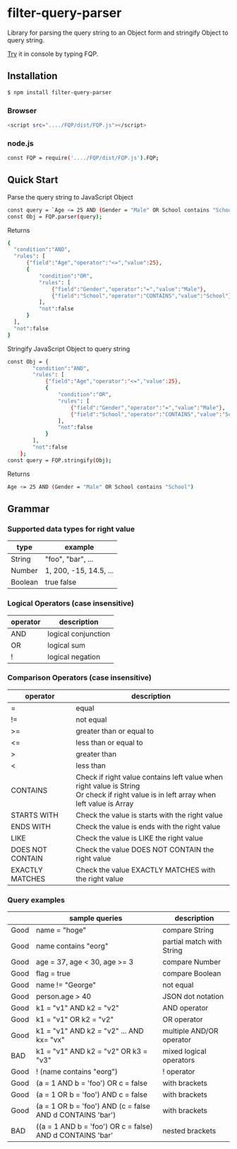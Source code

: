 # filter-query-parser

Library for parsing the query string to an Object form and stringify Object to query string.

[Try](https://vjd7.github.io/filter-query-parser/) it in console by typing FQP.


## Installation
```sh
$ npm install filter-query-parser
```

### Browser
```sh
<script src="..../FQP/dist/FQP.js"></script>
```

### node.js
```sh
const FQP = require('..../FQP/dist/FQP.js').FQP;
```

## Quick Start

Parse the query string to JavaScript Object

```sh
const query = `Age <= 25 AND (Gender = "Male" OR School contains "School")`;
const Obj = FQP.parser(query);
```

Returns

```sh
{
  "condition":"AND",
  "rules": [
      {"field":"Age","operator":"<=","value":25},
      {
          "condition":"OR",
          "rules": [
              {"field":"Gender","operator":"=","value":"Male"},
              {"field":"School","operator":"CONTAINS","value":"School"}
          ],
          "not":false
      }
  ],
  "not":false
}
```
Stringify JavaScript Object to query string

```sh
const Obj = {
        "condition":"AND",
        "rules": [
            {"field":"Age","operator":"<=","value":25},
            {
                "condition":"OR",
                "rules": [
                    {"field":"Gender","operator":"=","value":"Male"},
                    {"field":"School","operator":"CONTAINS","value":"School"}
                ],
                "not":false
            }
        ],
        "not":false
    };
const query = FQP.stringify(Obj);
```

Returns

```sh
Age <= 25 AND (Gender = "Male" OR School contains "School")
```


## Grammar

### Supported data types for right value

| type    | example     |
| ---     | ---         |
| String  | "foo", "bar", ... |
| Number | 1, 200, -15, 14.5, ...       |
| Boolean | true false  |


### Logical Operators (case insensitive)

| operator | description         |
| ---      | ---                 |
| AND      | logical conjunction |
| OR       | logical sum         |
| !        | logical negation    |


### Comparison Operators (case insensitive)

| operator | description                                                                                                                              |
| ---      | ---                                                                                                                                      |
| =        | equal                                                                                                                                    |
| !=       | not equal                                                                                                                                |
| >=       | greater than or equal to                                                                                                                 |
| <=       | less than or equal to                                                                                                                    |
| >        | greater than                                                                                                                             |
| <        | less than                                                                                                                                |
| CONTAINS | Check if right value contains left value when right value is String<br>Or check if right value is in left array when left value is Array |
| STARTS WITH | Check the value is starts with the right value                                                                                        |
| ENDS WITH | Check the value is ends with the right value                                                                                            |
| LIKE      | Check the value is LIKE the right value                                                                                                 |
| DOES NOT CONTAIN | Check the value DOES NOT CONTAIN the right value                                                                                 |
| EXACTLY MATCHES | Check the value EXACTLY MATCHES with the right value                                                                              |


### Query examples

|      | sample queries                                            | description               |
|------|-----------------------------------------------------------|---------------------------|
| Good | name = "hoge"                                             | compare String            |
| Good | name contains "eorg"                                      | partial match with String |
| Good | age = 37, age < 30, age >= 3                              | compare Number            |
| Good | flag = true                                               | compare Boolean           |
| Good | name != "George"                                          | not equal                 |
| Good | person.age > 40                                           | JSON dot notation         |
| Good | k1 = "v1" AND k2 = "v2"                                   | AND operator              |
| Good | k1 = "v1" OR k2 = "v2"                                    | OR operator               |
| Good | k1 = "v1" AND k2 = "v2" ... AND kx= "vx"                  | multiple AND/OR operator  |
| BAD  | k1 = "v1" AND k2 = "v2" OR k3 = "v3"                      | mixed logical operators   |
| Good | ! (name contains "eorg")                                  | ! operator                |
| Good | (a = 1 AND b = 'foo') OR c = false                        | with brackets             |
| Good | (a = 1 OR b = 'foo') AND c = false                        | with brackets             |
| Good | (a = 1 OR b = 'foo') AND (c = false AND d CONTAINS 'bar') | with brackets             |
| BAD  | ((a = 1 AND b = 'foo') OR c = false) AND d CONTAINS 'bar' | nested brackets           |


